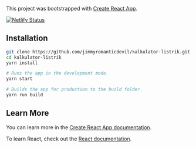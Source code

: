 This project was bootstrapped with [Create React App](https://github.com/facebook/create-react-app). 

[![Netlify Status](https://api.netlify.com/api/v1/badges/f6de86f9-94a6-4c8c-8c28-d0daacb925ac/deploy-status)](https://app.netlify.com/sites/listrik/deploys)

## Installation

```sh
git clone https://github.com/jimmyromanticdevil/kalkulator-listrik.git
cd kalkulator-listrik
yarn install

# Runs the app in the development mode.
yarn start

# Builds the app for production to the build folder.
yarn run build
```

## Learn More

You can learn more in the [Create React App documentation](https://facebook.github.io/create-react-app/docs/getting-started).

To learn React, check out the [React documentation](https://reactjs.org/).
